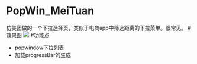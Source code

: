 # PopWin_MeiTuan
仿美团做的一个下拉选择页，类似于电商app中筛选距离的下拉菜单。很常见。
#效果图
![](https://github.com/reallin/PopWin_MeiTuan/blob/master/cam.gif)
#功能点
* popwindow下拉列表
* 加载progressBar的生成
